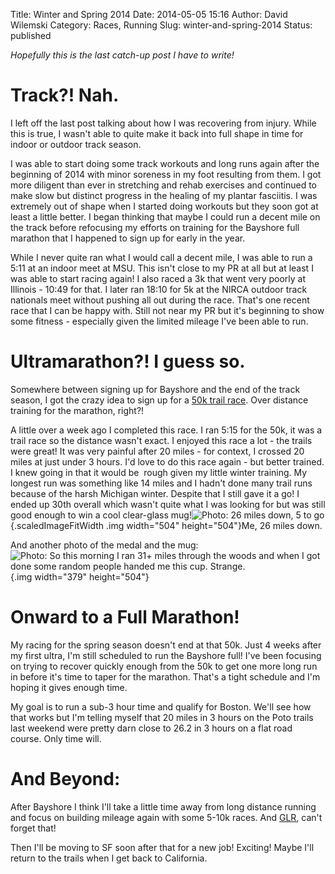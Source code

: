 Title: Winter and Spring 2014
Date: 2014-05-05 15:16
Author: David Wilemski
Category: Races, Running
Slug: winter-and-spring-2014
Status: published

*Hopefully this is the last catch-up post I have to write!*

Track?! Nah.
============

I left off the last post talking about how I was recovering from injury.
While this is true, I wasn\'t able to quite make it back into full shape
in time for indoor or outdoor track season.

I was able to start doing some track workouts and long runs again after
the beginning of 2014 with minor soreness in my foot resulting from
them. I got more diligent than ever in stretching and rehab exercises
and continued to make slow but distinct progress in the healing of my
plantar fasciitis. I was extremely out of shape when I started doing
workouts but they soon got at least a little better. I began thinking
that maybe I could run a decent mile on the track before refocusing my
efforts on training for the Bayshore full marathon that I happened to
sign up for early in the year.

While I never quite ran what I would call a decent mile, I was able to
run a 5:11 at an indoor meet at MSU. This isn\'t close to my PR at all
but at least I was able to start racing again! I also raced a 3k that
went very poorly at Illinois - 10:49 for that. I later ran 18:10 for 5k
at the NIRCA outdoor track nationals meet without pushing all out during
the race. That\'s one recent race that I can be happy with. Still not
near my PR but it\'s beginning to show some fitness - especially given
the limited mileage I\'ve been able to run.

Ultramarathon?! I guess so.
===========================

Somewhere between signing up for Bayshore and the end of the track
season, I got the crazy idea to sign up for a [50k trail
race](http://trailmarathon.com/). Over distance training for the
marathon, right?!

A little over a week ago I completed this race. I ran 5:15 for the 50k,
it was a trail race so the distance wasn\'t exact. I enjoyed this race a
lot - the trails were great! It was very painful after 20 miles - for
context, I crossed 20 miles at just under 3 hours. I\'d love to do this
race again - but better trained. I knew going in that it would be  rough
given my little winter training. My longest run was something like 14
miles and I hadn\'t done many trail runs because of the harsh Michigan
winter. Despite that I still gave it a go! I ended up 30th overall which
wasn\'t quite what I was looking for but was still good enough to win a
cool clear-glass mug!![Photo: 26 miles down, 5 to
go](https://scontent-b.xx.fbcdn.net/hphotos-frc3/v/t1.0-9/p526x296/10268494_10152048876927374_6179096581971912398_n.jpg?oh=44c37529663c74b1ed7310415b369144&oe=53D1FF4E){.scaledImageFitWidth
.img width="504" height="504"}Me, 26 miles down.

And another photo of the medal and the mug:![Photo: So this morning I
ran 31+ miles through the woods and when I got done some random people
handed me this cup.
Strange.](https://scontent-b.xx.fbcdn.net/hphotos-prn1/t1.0-9/p403x403/603640_10203607963180692_6952410282844026144_n.jpg){.img
width="379" height="504"}

Onward to a Full Marathon!
==========================

My racing for the spring season doesn\'t end at that 50k. Just 4 weeks
after my first ultra, I\'m still scheduled to run the Bayshore full!
I\'ve been focusing on trying to recover quickly enough from the 50k to
get one more long run in before it\'s time to taper for the marathon.
That\'s a tight schedule and I\'m hoping it gives enough time.

My goal is to run a sub-3 hour time and qualify for Boston. We\'ll see
how that works but I\'m telling myself that 20 miles in 3 hours on the
Poto trails last weekend were pretty darn close to 26.2 in 3 hours on a
flat road course. Only time will.

And Beyond:
===========

After Bayshore I think I\'ll take a little time away from long distance
running and focus on building mileage again with some 5-10k races. And
[GLR](http://greatlakesrelay.com/), can\'t forget that!

Then I\'ll be moving to SF soon after that for a new job! Exciting!
Maybe I\'ll return to the trails when I get back to California.
